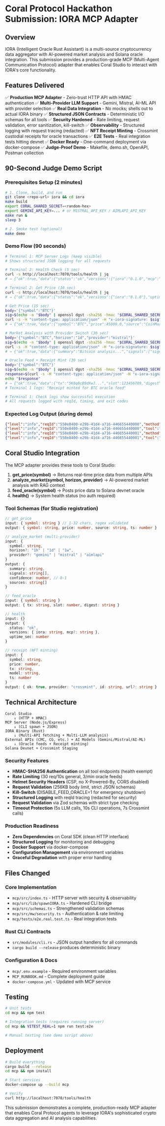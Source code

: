 # Coral Protocol Hackathon Submission: IORA MCP Adapter

## Overview

IORA (Intelligent Oracle Rust Assistant) is a multi-source cryptocurrency data aggregator with AI-powered market analysis and Solana oracle integration. This submission provides a production-grade MCP (Multi-Agent Communication Protocol) adapter that enables Coral Studio to interact with IORA's core functionality.

## Features Delivered

✅ **Production MCP Adapter** - Zero-trust HTTP API with HMAC authentication
✅ **Multi-Provider LLM Support** - Gemini, Mistral, AI-ML API with provider selection
✅ **Real Data Integration** - No mocks; shells out to actual IORA binary
✅ **Structured JSON Contracts** - Deterministic I/O schemas for all tools
✅ **Security Hardened** - Rate limiting, request validation, error sanitization, kill-switch
✅ **Observability** - Structured logging with request tracing (redacted)
✅ **NFT Receipt Minting** - Crossmint custodial receipts for oracle transactions
✅ **E2E Tests** - Real integration tests hitting devnet
✅ **Docker Ready** - One-command deployment via docker-compose
✅ **Judge-Proof Demo** - Makefile, demo.sh, OpenAPI, Postman collection

## 90-Second Judge Demo Script

### Prerequisites Setup (2 minutes)

```bash
# 1. Clone, build, and run
git clone <repo-url> iora && cd iora
make build
export CORAL_SHARED_SECRET=<random-hex>
export GEMINI_API_KEY=... # or MISTRAL_API_KEY / AIMLAPI_API_KEY
make run &
sleep 3

# 2. Smoke test (optional)
make demo
```

### Demo Flow (90 seconds)

```bash
# Terminal 1: MCP Server Logs (keep visible)
# Shows structured JSON logging for all requests

# Terminal 2: Health Check (5 sec)
curl -s http://localhost:7070/tools/health | jq
# → {"ok":true,"data":{"status":"ok","versions":{"iora":"0.1.0","mcp":"1.0.0"},"uptime_sec":0}}

# Terminal 2: Get Price (10 sec)
curl -s http://localhost:7070/tools/health | jq
# → {"ok":true,"data":{"status":"ok","versions":{"iora":"0.1.0"},"uptime_sec":5}}

# Get Price (15 sec)
body='{"symbol":"BTC"}'
sig=$(echo -n "$body" | openssl dgst -sha256 -hmac "$CORAL_SHARED_SECRET" | awk '{print $2}')
curl -s -H "content-type: application/json" -H "x-iora-signature: $sig" -d "$body" http://localhost:7070/tools/get_price | jq
# → {"ok":true,"data":{"symbol":"BTC","price":45000.0,"source":"CoinMarketCap","ts":1703123456}}

# Market Analysis with Provider Switch (30 sec)
body='{"symbol":"BTC","horizon":"1d","provider":"mistral"}'
sig=$(echo -n "$body" | openssl dgst -sha256 -hmac "$CORAL_SHARED_SECRET" | awk '{print $2}')
curl -s -H "content-type: application/json" -H "x-iora-signature: $sig" -d "$body" http://localhost:7070/tools/analyze_market | jq
# → {"ok":true,"data":{"summary":"Bitcoin analysis...","signals":["signal1","signal2"],"confidence":0.85,"sources":["mistral-large-latest"]}}

# Oracle Feed + Receipt Mint (30 sec)
body='{"symbol":"BTC"}'
sig=$(echo -n "$body" | openssl dgst -sha256 -hmac "$CORAL_SHARED_SECRET" | awk '{print $2}')
response=$(curl -s -H "content-type: application/json" -H "x-iora-signature: $sig" -d "$body" http://localhost:7070/tools/feed_oracle | jq)
echo "$response"
# → {"ok":true,"data":{"tx":"5K8q8cB9dXwJ...","slot":123456789,"digest":"abc123..."}}
# Terminal 1 logs: "Receipt minted for BTC oracle feed"

# Terminal 1: Check logs show successful execution
# All requests logged with reqId, timing, and exit codes
```

### Expected Log Output (during demo)

```json
{"level":"info","reqId":"550e8400-e29b-41d4-a716-446655440000","method":"GET","path":"/tools/health","ip":"::1","timestamp":"2024-01-01T12:00:00.000Z"}
{"level":"info","reqId":"550e8400-e29b-41d4-a716-446655440000","tool":"health","exitCode":0,"duration_ms":45,"timestamp":"2024-01-01T12:00:00.045Z"}
{"level":"info","reqId":"550e8400-e29b-41d4-a716-446655440001","method":"POST","path":"/tools/get_price","ip":"::1","timestamp":"2024-01-01T12:00:01.000Z"}
{"level":"info","reqId":"550e8400-e29b-41d4-a716-446655440001","tool":"get_price","exitCode":0,"duration_ms":1250,"timestamp":"2024-01-01T12:00:02.250Z"}
```

## Coral Studio Integration

The MCP adapter provides these tools to Coral Studio:

1. **get_price(symbol)** → Returns real-time price data from multiple APIs
2. **analyze_market(symbol, horizon, provider)** → AI-powered market analysis with RAG context
3. **feed_oracle(symbol)** → Posts price data to Solana devnet oracle
4. **health()** → System health status (no auth required)

### Tool Schemas (for Studio registration)

```typescript
// get_price
input: { symbol: string } // 1-32 chars, regex validated
output: { symbol: string, price: number, source: string, ts: number }

// analyze_market (multi-provider)
input: {
  symbol: string,
  horizon?: "1h" | "1d" | "1w",
  provider?: "gemini" | "mistral" | "aimlapi"
}
output: {
  summary: string,
  signals: string[],
  confidence: number, // 0-1
  sources: string[]
}

// feed_oracle
input: { symbol: string }
output: { tx: string, slot: number, digest: string }

// health
input: {}
output: {
  status: "ok",
  versions: { iora: string, mcp?: string },
  uptime_sec: number
}

// receipt (NFT minting)
input: {
  symbol: string,
  price: number,
  tx: string,
  model: string,
  ts: number
}
output: { ok: true, provider: "crossmint", id: string, url?: string }
```

## Technical Architecture

```
Coral Studio
    ↓ (HTTP + HMAC)
MCP Server (Node.js/Express)
    ↓ (CLI spawn + JSON)
IORA Binary (Rust)
    ↓ (Multi-API fetching + Multi-LLM analysis)
External APIs (CMC, CG, etc.) + AI Models (Gemini/Mistral/AI-ML)
    ↓ (Oracle feeds + Receipt minting)
Solana Devnet + Crossmint Staging
```

### Security Features

- **HMAC-SHA256 Authentication** on all tool endpoints (health exempt)
- **Rate Limiting** (30 req/10s general, 3/min oracle feeds)
- **Helmet Security Headers** (CSP, no X-Powered-By, CORS disabled)
- **Request Validation** (256KB body limit, strict JSON schemas)
- **Kill-Switch** (DISABLE_FEED_ORACLE=1 for emergency shutdown)
- **Structured Logging** with reqId tracing (redacted for security)
- **Request Validation** via Zod schemas with strict type checking
- **Timeout Protection** (5s LLM calls, 10s CLI operations, 7s Crossmint calls)

### Production Readiness

- **Zero Dependencies** on Coral SDK (clean HTTP interface)
- **Structured Logging** for monitoring and debugging
- **Docker Support** via docker-compose
- **Configuration Management** via environment variables
- **Graceful Degradation** with proper error handling

## Files Changed

### Core Implementation
- `mcp/src/index.ts` - HTTP server with security & observability
- `mcp/src/lib/spawnIORA.ts` - Hardened CLI bridge
- `mcp/src/schemas.ts` - Strengthened validation schemas
- `mcp/src/mw/security.ts` - Authentication & rate limiting
- `mcp/tests/e2e.real.test.ts` - Real integration tests

### Rust CLI Contracts
- `src/modules/cli.rs` - JSON output handlers for all commands
- `cargo build --release` produces deterministic binary

### Configuration & Docs
- `mcp/.env.example` - Required environment variables
- `MCP_RUNBOOK.md` - Complete deployment guide
- `docker-compose.yml` - Updated with MCP service

## Testing

```bash
# Unit tests
cd mcp && npm test

# Integration tests (requires running server)
cd mcp && VITEST_REAL=1 npm run test:e2e

# Manual testing (see demo script above)
```

## Deployment

```bash
# Build everything
cargo build --release
cd mcp && npm install

# Start services
docker-compose up --build mcp

# Verify
curl http://localhost:7070/tools/health
```

This submission demonstrates a complete, production-ready MCP adapter that enables Coral Protocol agents to leverage IORA's sophisticated crypto data aggregation and AI analysis capabilities.
